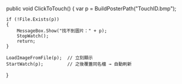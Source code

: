 public void ClickToTouch()
{
    var p = BuildPosterPath("TouchID.bmp");

    if (!File.Exists(p))
    {
        MessageBox.Show("找不到圖片：" + p);
        StopWatch();
        return;
    }

    LoadImageFromFile(p);  // 立刻顯示
    StartWatch(p);         // 之後覆蓋同名檔 → 自動刷新
}